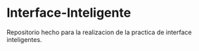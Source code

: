 # Interface-Inteligente
Repositorio hecho para la realizacion de la practica de interface inteligentes.
